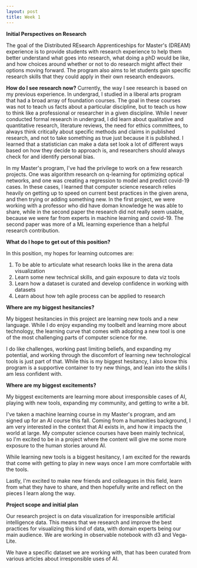 ```yaml
---
layout: post
title: Week 1
---
```


**Initial Perspectives on Research**

The goal of the Distributed REsearch Apprenticeships for Master's (DREAM) experience is to provide students with research experience to help them better understand what goes into research, what doing a phD would be like, and how choices around whether or not to do research might affect their options moving forward. The program also aims to let students gain specific research skills that they could apply in their own research endeavors.

**How do I see research now?**
Currently, the way I see research is based on my previous experience. In undergrad, I studied in a liberal arts program that had a broad array of foundation courses. The goal in these courses was not to teach us facts about a particular discipline, but to teach us how to think like a professional or researcher in a given discipline. While I never conducted formal research in undergrad, I did learn about qualitative and quantitative research, literature reviews, the need for ethics committees, to always think critically about specific methods and claims in published research, and not to take something as true just because it is published. I learned that a statistician can make a data set look a lot of different ways based on how they decide to approach is, and researchers should always check for and identify personal bias.

In my Master's program, I've had the privilege to work on a few research projects. One was algorithm research on q-learning for optimizing optical networks, and one was creating a regression to model and predict covid-19 cases. In these cases, I learned that computer science research relies heavily on getting up to speed on current best practices in the given arena, and then trying or adding something new. In the first project, we were working with a professor who did have doman knowledge he was able to share, while in the second paper the research did not really seem usable, because we were far from experts in machine learning and covid-19. The second paper was more of a ML learning experience than a helpful research contribution.

**What do I hope to get out of this position?**

In this position, my hopes for learning outcomes are:
1. To be able to articulate what research looks like in the arena data visualization
2. Learn some new technical skills, and gain exposure to data viz tools
3. Learn how a dataset is curated and develop confidence in working with datasets
4. Learn about how teh agile process can be applied to research

**Where are my biggest hesitancies?**

My biggest hesitancies in this project are learning new tools and a new language. While I do enjoy expanding my toolbelt and learning more about technology, the learning curve that comes with adopting a new tool is one of the most challenging parts of computer science for me.

I do like challenges, working past limiting beliefs, and expanding my potential, and working through the discomfort of learning new technological tools is just part of that. While this is my biggest hesitancy, I also know this program is a supportive container to try new things, and lean into the skills I am less confident with.

**Where are my biggest excitements?**

My biggest excitements are learning more about irresponsible cases of AI, playing with new tools, expanding my community, and getting to write a bit.

I've taken a machine learning course in my Master's program, and am signed up for an AI course this fall. Coming from a humanities background, I am very interested in the context that AI exists in, and how it impacts the world at large. My computer science courses have been mainly technical, so I'm excited to be in a project where the content will give me some more exposure to the human stories around AI.

While learning new tools is a biggest hesitancy, I am excited for the rewards that come with getting to play in new ways once I am more comfortable with the tools.

Lastly, I'm excited to make new friends and colleagues in this field, learn from what they have to share, and then hopefully write and reflect on the pieces I learn along the way.

**Project scope and initial plan**

Our research project is on data visualization for irresponsible artificial intelligence data. This means that we research and improve the best practices for visualizing this kind of data, with domain experts being our main audience. We are working in observable notebook with d3 and Vega-Lite.

We have a specific dataset we are working with, that has been curated from various articles about irresponsible uses of AI.
